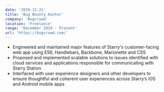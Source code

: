 ```yaml
---
date: '2019-12-21'
title: 'Bug Bounty Hunter'
company: 'Bugcrowd'
location: 'Freelance'
range: 'December 2019 - Present'
url: 'https://bugcrowd.com/'
---
```


- Engineered and maintained major features of Starry's customer-facing web app using ES6, Handlebars, Backbone, Marionette and CSS
- Proposed and implemented scalable solutions to issues identified with cloud services and applications responsible for communicating with Starry Station
- Interfaced with user experience designers and other developers to ensure thoughtful and coherent user experiences across Starry’s iOS and Android mobile apps
